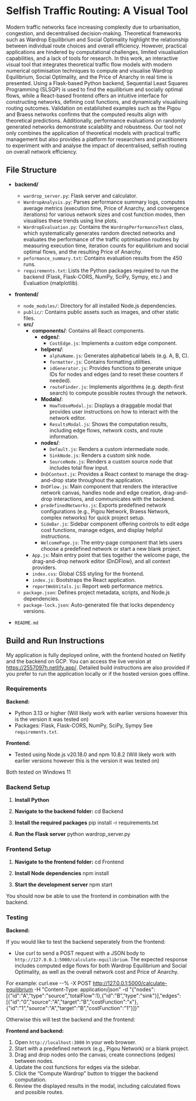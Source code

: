 # Selfish Traffic Routing: A Visual Tool

Modern traffic networks face increasing complexity due to urbanisation, congestion, and decentralised decision-making. Theoretical frameworks such as Wardrop Equilibrium and Social Optimality highlight the relationship between individual route choices and overall efficiency. However, practical applications are hindered by computational challenges, limited visualisation capabilities, and a lack of tools for research.  In this work, an interactive visual tool that integrates theoretical traffic flow models with modern numerical optimisation techniques to compute and visualise Wardrop Equilibrium, Social Optimality, and the Price of Anarchy in real time is presented. Using a Flask-based Python backend, Sequential Least Squares Programming (SLSQP) is used to find the equilibrium and socially optimal flows, while a React-based frontend offers an intuitive interface for constructing networks, defining cost functions, and dynamically visualising routing outcomes. Validation on established examples such as the Pigou and Braess networks confirms that the computed results align with theoretical predictions. Additionally, performance evaluations on randomly generated networks demonstrate scalability and robustness. Our tool not only combines the application of theoretical models with practical traffic management but also provides a platform for researchers and practitioners to experiment with and analyse the impact of decentralised, selfish routing on overall network efficiency.

## File Structure

- **backend/**
  - `wardrop_server.py`: Flask server and calculator.
  - `WardropAnalysis.py`: Parses performance summary logs, computes average metrics (execution time, Price of Anarchy, and convergence iterations) for various network sizes and cost function modes, then visualises these trends using line plots.
  - `WardropEvaluation.py`: Contains the `WardropPerformanceTest` class, which systematically generates random directed networks and evaluates the performance of the traffic optimisation routines by measuring execution time, iteration counts for equilibrium and social optimal flows, and the resulting Price of Anarchy.
  - `peformance_summary.txt`: Contains evaluation results from the 450 runs.
  - `requirements.txt`: Lists the Python packages required to run the backend (Flask, Flask-CORS, NumPy, SciPy, Sympy, etc.) and Evaluation (matplotlib).

- **frontend/**
  - `node_modules/`: Directory for all installed Node.js dependencies.
  - `public/`: Contains public assets such as images, and other static files.
  - **src/**
    - **components/**: Contains all React components.
      - **edges/**: 
        - `CostEdge.js`: Implements a custom edge component.
      - **helpers/**: 
        - `alphaName.js`: Generates alphabetical labels (e.g. A, B, C).
        - `formatter.js`: Contains formatting utilities.
        - `idGenerator.js`: Provides functions to generate unique IDs for nodes and edges (and to reset these counters if needed).
        - `routeFinder.js`: Implements algorithms (e.g. depth-first search) to compute possible routes through the network.
      - **Modals/**: 
        - `HowToUseModal.js`: Displays a draggable modal that provides user instructions on how to interact with the network editor.
        - `ResultsModal.js`: Shows the computation results, including edge flows, network costs, and route information.
      - **nodes/**: 
        - `Default.js`: Renders a custom intermediate node.
        - `SinkNode.js`: Renders a custom sink node.
        - `SourceNode.js`: Renders a custom source node that includes total flow input.
      - `DnDContext.js`: Provides a React context to manage the drag-and-drop state throughout the application.
      - `DnDFlow.js`: Main component that renders the interactive network canvas, handles node and edge creation, drag-and-drop interactions, and communicates with the backend.
      - `predefinedNetworks.js`: Exports predefined network configurations (e.g., Pigou Network, Braess Network, complex networks) for quick project setup.
      - `SideBar.js`: Sidebar component offering controls to edit edge cost functions, manage edges, and display helpful instructions.
      - `WelcomePage.js`: The entry-page component that lets users choose a predefined network or start a new blank project.
    - `App.js`: Main entry point that ties together the welcome page, the drag-and-drop network editor (DnDFlow), and all context providers.
    - `index.css`: Global CSS styling for the frontend.
    - `index.js`: Bootstraps the React application.
    - `reportWebVitals.js`: Report web performance metrics.
  - `package.json`: Defines project metadata, scripts, and Node.js dependencies.
  - `package-lock.json`: Auto-generated file that locks dependency versions.

- `README.md`

## Build and Run Instructions

My application is fully deployed online, with the frontend hosted on Netlify and the backend on GCP. You can access the live version at https://2557097h.netlify.app/. Detailed build instructions are also provided if you prefer to run the application locally or if the hosted version goes offline.

### Requirements

**Backend:**
- Python 3.13 or higher (Will likely work with earlier versions however this is the version it was tested on)
- Packages: Flask, Flask-CORS, NumPy, SciPy, Sympy See `requirements.txt`.

**Frontend:**
- Tested using Node.js v20.18.0 and npm 10.8.2 (Will likely work with earlier versions however this is the version it was tested on)

Both tested on Windows 11

### Backend Setup

1. **Install Python**

2. **Navigate to the backend folder:**
    cd Backend

3. **Install the required packages**
    pip install -r requirements.txt

4. **Run the Flask server**
    python wardrop_server.py

### Frontend Setup

1. **Navigate to the frontend folder:**
    cd Frontend

2. **Install Node dependencies**
    npm install

3. **Start the development server**
    npm start

You should now be able to use the frontend in combination with the backend.

### Testing

**Backend:**

If you would like to test the backend seperately from the frontend:

- Use curl to send a POST request with a JSON body to `http://127.0.0.1:5000/calculate-equilibrium`. The expected response includes computed edge flows for both Wardrop Equilibrium and Social Optimality, as well as the overall network cost and Price of Anarchy.

For example: curl.exe --% -X POST http://127.0.0.1:5000/calculate-equilibrium -H "Content-Type: application/json" -d "{\"nodes\":[{\"id\":\"A\",\"type\":\"source\",\"totalFlow\":1},{\"id\":\"B\",\"type\":\"sink\"}],\"edges\":[{\"id\":\"0\",\"source\":\"A\",\"target\":\"B\",\"costFunction\":\"x\"},{\"id\":\"1\",\"source\":\"A\",\"target\":\"B\",\"costFunction\":\"1\"}]}"

Otherwise this will test the backend and the frontend:

**Frontend and backend:**

1. Open `http://localhost:3000` in your web browser.
2. Start with a predefined network (e.g., Pigou Network) or a blank project.
3. Drag and drop nodes onto the canvas; create connections (edges) between nodes.
4. Update the cost functions for edges via the sidebar.
5. Click the “Compute Wardrop” button to trigger the backend computation.
6. Review the displayed results in the modal, including calculated flows and possible routes.







